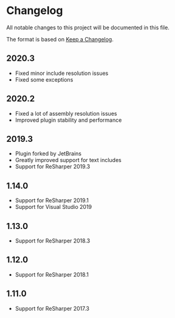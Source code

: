 # Changelog
All notable changes to this project will be documented in this file.

The format is based on [Keep a Changelog](http://keepachangelog.com/en/1.0.0/).

## 2020.3
- Fixed minor include resolution issues
- Fixed some exceptions

## 2020.2
- Fixed a lot of assembly resolution issues
- Improved plugin stability and performance

## 2019.3
- Plugin forked by JetBrains
- Greatly improved support for text includes
- Support for ReSharper 2019.3

## 1.14.0
- Support for ReSharper 2019.1
- Support for Visual Studio 2019

## 1.13.0
- Support for ReSharper 2018.3

## 1.12.0
- Support for ReSharper 2018.1

## 1.11.0
- Support for ReSharper 2017.3
